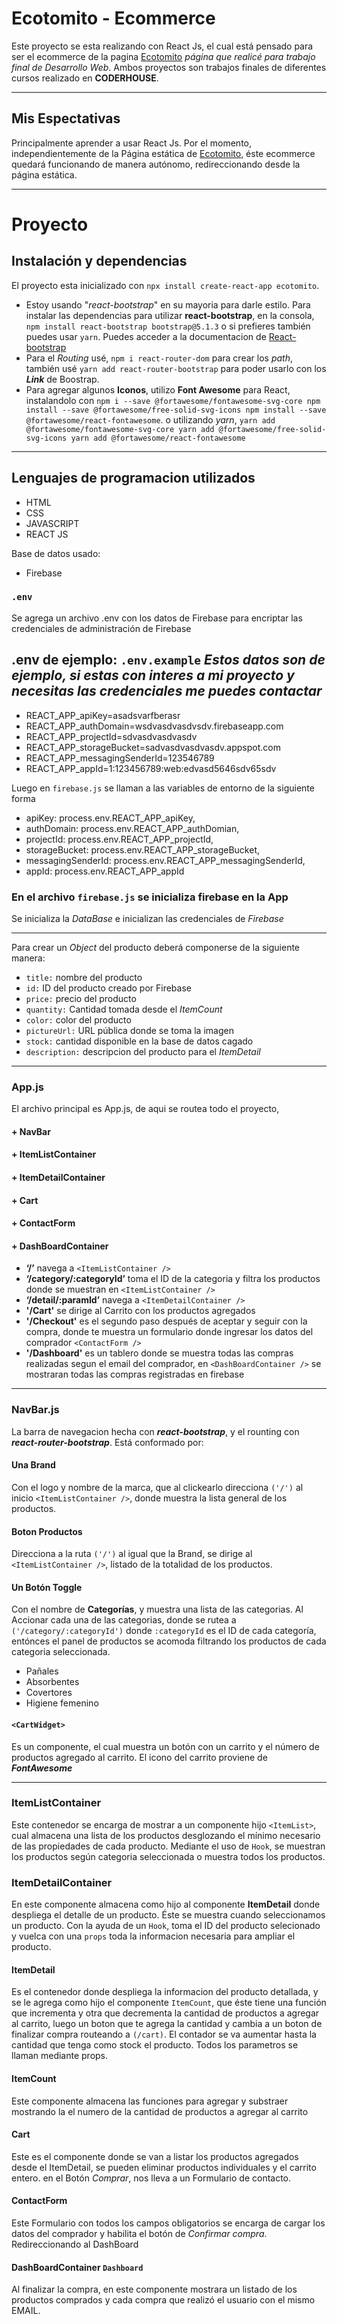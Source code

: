 # Ecotomito - Ecommerce

Este proyecto se esta realizando con React Js, el cual está pensado para ser el ecommerce de la pagina [Ecotomito](https://ecotomito.com.ar) *página que realicé para trabajo final de Desarrollo Web*.
Ambos proyectos son trabajos finales de diferentes cursos realizado en **CODERHOUSE**.

___

## Mis Espectativas

Principalmente aprender a usar React Js. Por el momento, independientemente de la Página estática de [Ecotomito](https://ecotomito.com.ar), éste ecommerce quedará funcionando de manera autónomo, redireccionando desde la página estática.

___

# Proyecto

## Instalación y dependencias

El proyecto esta inicializado con `npx install create-react-app ecotomito`.

+ Estoy usando "*react-bootstrap*" en su mayoria para darle estilo. Para instalar las dependencias para utilizar **react-bootstrap**, en la consola, `npm install react-bootstrap bootstrap@5.1.3` o si prefieres también puedes usar `yarn`. Puedes acceder a la documentacion de [React-bootstrap](https://react-bootstrap.github.io/)
+ Para el *Routing* usé, `npm i react-router-dom` para crear los *path*, también usé `yarn add react-router-bootstrap` para poder usarlo con los ***Link*** de Boostrap.
+ Para agregar algunos **Iconos**, utilizo **Font Awesome** para React, instalandolo con `npm i --save @fortawesome/fontawesome-svg-core
  npm install --save @fortawesome/free-solid-svg-icons
  npm install --save @fortawesome/react-fontawesome`. o utilizando *yarn*, `yarn add @fortawesome/fontawesome-svg-core
  yarn add @fortawesome/free-solid-svg-icons
  yarn add @fortawesome/react-fontawesome`

___

## Lenguajes de programacion utilizados
 - HTML
 - CSS
 - JAVASCRIPT
 - REACT JS

 Base de datos usado:

 - Firebase

 ### `.env`
 Se agrega un archivo .env con los datos de Firebase para encriptar las credenciales de administración de Firebase

 ## .env de ejemplo: `.env.example` *Estos datos son de ejemplo, si estas con interes a mi proyecto y necesitas las credenciales me puedes contactar*

-   REACT_APP_apiKey=asadsvarfberasr
-   REACT_APP_authDomain=wsdvasdvasdvsdv.firebaseapp.com
-   REACT_APP_projectId=sdvasdvasdvasdv
-   REACT_APP_storageBucket=sadvasdvasdvasdv.appspot.com
-   REACT_APP_messagingSenderId=123546789
-   REACT_APP_appId=1:123456789:web:edvasd5646sdv65sdv

Luego en `firebase.js` se llaman a las variables de entorno de la siguiente forma

-   apiKey: process.env.REACT_APP_apiKey,
-   authDomain: process.env.REACT_APP_authDomian,
-   projectId: process.env.REACT_APP_projectId,
-   storageBucket: process.env.REACT_APP_storageBucket,
-   messagingSenderId: process.env.REACT_APP_messagingSenderId,
-   appId: process.env.REACT_APP_appId

### En el archivo `firebase.js` se inicializa firebase en la App
Se inicializa la *DataBase* e inicializan las credenciales de *Firebase*

___

Para crear un *Object* del producto deberá componerse de la siguiente manera:
+ `title:` nombre del producto
+ `id:` ID del producto creado por Firebase
+ `price:` precio del producto
+ `quantity:` Cantidad tomada desde el *ItemCount*
+ `color:` color del producto
+ `pictureUrl:` URL pública donde se toma la imagen
+ `stock:` cantidad disponible en la base de datos cagado
+ `description:` descripcion del producto para el *ItemDetail*
___

### App.js

El archivo principal es App.js, de aqui se routea todo el proyecto,

#### + NavBar
#### + ItemListContainer
#### + ItemDetailContainer
#### + Cart
#### + ContactForm
#### + DashBoardContainer

+ **‘/’** navega a `<ItemListContainer />`
+ **‘/category/:categoryId’** toma el ID de la categoria y filtra los productos donde se muestran en  `<ItemListContainer />`
+ **‘/detail/:paramId’** navega a `<ItemDetailContainer />`
+ **'/Cart'** se dirige al Carrito con los productos agregados
+ **'/Checkout'** es el segundo paso después de aceptar y seguir con la compra, donde te muestra un formulario donde ingresar los datos del comprador `<ContactForm />`
+ **'/Dashboard'** es un tablero donde se muestra todas las compras realizadas segun el email del comprador, en `<DashBoardContainer />` se mostraran todas las compras registradas en firebase


___

### NavBar.js

La barra de navegacion hecha con ***react-bootstrap***, y el rounting con ***react-router-bootstrap***. Está conformado por:

#### Una Brand
Con el logo y nombre de la marca, que al clickearlo direcciona `('/')` al inicio `<ItemListContainer />`, donde muestra la lista general de los productos.

#### Boton Productos
Direcciona a la ruta `('/')` al igual que la Brand, se dirige al `<ItemListContainer />`, listado de la totalidad de los productos.

#### Un Botón Toggle
Con el nombre de **Categorías**, y muestra una lista de las categorias. Al Accionar cada una de las categorias, donde se rutea a `('/category/:categoryId')` donde `:categoryId` es el ID de cada categoría, entónces el panel de productos se acomoda filtrando los productos de cada categoria seleccionada.

+ Pañales
+ Absorbentes
+ Covertores
+ Higiene femenino

#### `<CartWidget>`
Es un componente, el cual muestra un botón con un carrito y el número de productos agregado al carrito. El icono del carrito proviene de ***FontAwesome***

___
### ItemListContainer

Este contenedor se encarga de mostrar a un componente hijo `<ItemList>`, cual almacena una lista de los productos desglozando el mínimo necesario de las propiedades de cada producto. Mediante el uso de `Hook`, se muestran los productos según categoria seleccionada o muestra todos los productos.

### ItemDetailContainer

En este componente almacena como hijo al componente **ItemDetail** donde despliega el detalle de un producto. Éste se muestra cuando seleccionamos un producto. Con la ayuda de un `Hook`, toma el ID del producto selecionado y vuelca con una `props` toda la informacion necesaria para ampliar el producto.

#### ItemDetail

Es el contenedor donde despliega la informacion del producto detallada, y se le agrega como hijo el componente `ItemCount`, que éste tiene una función que incrementa y otra que decrementa la cantidad de productos a agregar al carrito, luego un boton que te agrega la cantidad y cambia a un boton de finalizar compra routeando a `(/cart)`. El contador se va aumentar hasta la cantidad que tenga como stock el producto. Todos los parametros se llaman mediante props.

#### ItemCount

Este componente almacena las funciones para agregar y substraer mostrando la el numero de la cantidad de productos a agregar al carrito

#### Cart

Este es el componente donde se van a listar los productos agregados desde el ItemDetail, se pueden eliminar productos individuales y el carrito entero. en el Botón *Comprar*, nos lleva a un Formulario de contacto.

#### ContactForm

Este Formulario con todos los campos obligatorios se encarga de cargar los datos del comprador y habilita el botón de *Confirmar compra*. Redireccionando al DashBoard

#### DashBoardContainer `Dashboard`

Al finalizar la compra, en este componente mostrara un listado de los productos comprados y cada compra que realizó el usuario con el mismo EMAIL.
